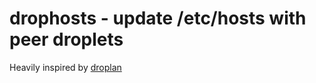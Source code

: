 # drophosts - update /etc/hosts with peer droplets

Heavily inspired by [droplan](https://github.com/tam7t/droplan)
